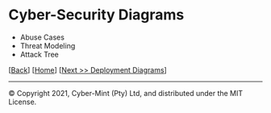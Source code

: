 # Cyber-Security Diagrams
* Abuse Cases
* Threat Modeling
* Attack Tree

[[Back](./bpmn.md)] [[Home](./README.md)] [[Next >> Deployment Diagrams](./deployment-diagrams.md)]
<br>

---
&copy; Copyright 2021, Cyber-Mint (Pty) Ltd, and distributed under the MIT License.
